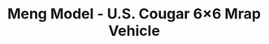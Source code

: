 ---
layout: product
title: "Meng Model - U.S. Cougar 6×6 Mrap Vehicle"
price: "7000" 
desc: "N/A"
img_path: "/assets/img/MM-SS-005.webp"
brand: "N/A"
available: true
special_offer: false
new: false
soon: false
cat: "010000"
subcat: "011000"
subsubcat: "0N/A"
sifra: "MM-SS-005"
popular: false
spec: false
---